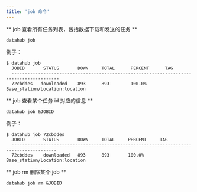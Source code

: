 ```yaml
---
title: 'job 命令'
---
```


** job 查看所有任务列表，包括数据下载和发送的任务 **

	datahub job
    
例子：

	$ datahub job
      JOBID       STATUS       DOWN     TOTAL      PERCENT      TAG
      ----------------------------------------------------------------------------------------
      72cbddes   downloaded    893      893        100.0%       Base_station/Location:location


** job 查看某个任务 id 对应的信息 **
	
    datahub job &JOBID

例子：

    $ datahub job 72cbddes
	  JOBID       STATUS       DOWN     TOTAL     PERCENT     TAG
	  ---------------------------------------------------------------------------------------
	  72cbddes    downloaded   893      893       100.0%       Base_station/Location:location


** job rm 删除某个 job **
	
    datahub job rm &JOBID
    